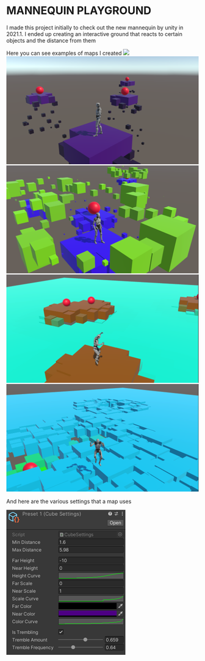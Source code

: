 # MANNEQUIN PLAYGROUND
I made this project initially to check out the new mannequin by unity in 2021.1.
I ended up creating an interactive ground that reacts to certain objects and the distance from them

Here you can see examples of maps I created
![](Medias\Mannequin.gif)
![](Medias\MapOne.png)
![](Medias\MapTwo.png)
![](Medias\MapThree.png)
![](Medias\MapFour.png)

And here are the various settings that a map uses

![](Medias\Settings.png)
